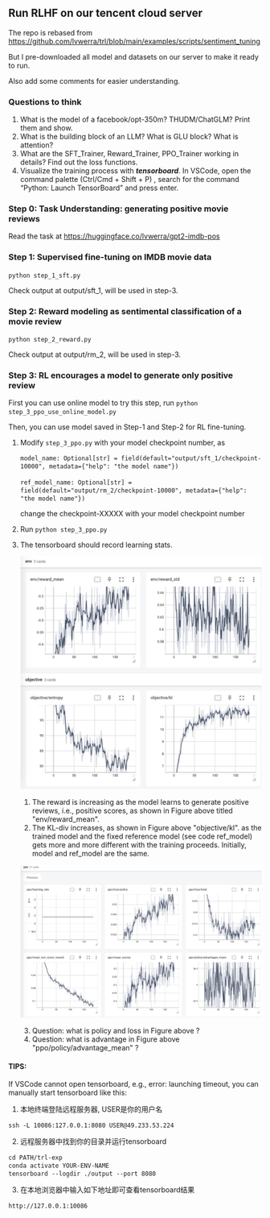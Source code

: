 ## Run RLHF on our tencent cloud server
The repo is rebased from https://github.com/lvwerra/trl/blob/main/examples/scripts/sentiment_tuning

But I pre-downloaded all model and datasets on our server to make it ready to run.

Also add some comments for easier understanding.

### Questions to think
1. What is the model of a facebook/opt-350m? THUDM/ChatGLM? 
Print them and show. 
2. What is the building block of an LLM? What is GLU block? What is attention? 
3. What are the SFT_Trainer, Reward_Trainer, PPO_Trainer working in details? Find out the loss functions. 
4. Visualize the training process with ***tensorboard***. In VSCode, open the command palette (Ctrl/Cmd + Shift + P) , search for the command “Python: Launch TensorBoard” and press enter. 

### Step 0: Task Understanding: generating positive movie reviews
Read the task at https://huggingface.co/lvwerra/gpt2-imdb-pos

### Step 1: Supervised fine-tuning on IMDB movie data
``python step_1_sft.py``

Check output at output/sft_1, will be used in step-3.



### Step 2: Reward modeling as sentimental classification of a movie review
``python step_2_reward.py``

Check output at output/rm_2, will be used in step-3.


### Step 3: RL encourages a model to generate only positive review 
First you can use online model to try this step, run
``python step_3_ppo_use_online_model.py``

Then, you can use model saved in Step-1 and Step-2 for RL fine-tuning.
 1. Modify ``step_3_ppo.py`` with your model checkpoint number, as

    ```
    model_name: Optional[str] = field(default="output/sft_1/checkpoint-10000", metadata={"help": "the model name"})
    
    ref_model_name: Optional[str] = field(default="output/rm_2/checkpoint-10000", metadata={"help": "the model name"})
    ```
    change the checkpoint-XXXXX with your model checkpoint number


 2. Run ``python step_3_ppo.py``


 3. The tensorboard should record learning stats.


      ![ppo-visualize](/assets/ppo_1.jpg "ppo-1") 

      1) The reward is increasing as the model learns to generate positive reviews, i.e., positive scores, as shown in Figure above titled "env/reward_mean".
      2) The KL-div increases, as shown in Figure above "objective/kl".
      as the trained model and the fixed reference model (see code ref_model) gets more and more different with the training proceeds. Initially, model and ref_model are the same. 


      ![ppo-visualize](/assets/ppo_2.jpg "ppo-2")

      3) Question: what is policy and loss in Figure above ?
      4) Question: what is advantage in Figure above "ppo/policy/advantage_mean" ? 





#### TIPS: 
   If VSCode cannot open tensorboard, e.g., error: launching timeout, you can manually start tensorboard like this:
   
   1) 本地终端登陆远程服务器, USER是你的用户名
   ```
   ssh -L 10086:127.0.0.1:8080 USER@49.233.53.224
   ```
   2) 远程服务器中找到你的目录并运行tensorboard
   ```
   cd PATH/trl-exp
   conda activate YOUR-ENV-NAME
   tensorboard --logdir ./output --port 8080
   ```
   3) 在本地浏览器中输入如下地址即可查看tensorboard结果
   ```
   http://127.0.0.1:10086
   ```

